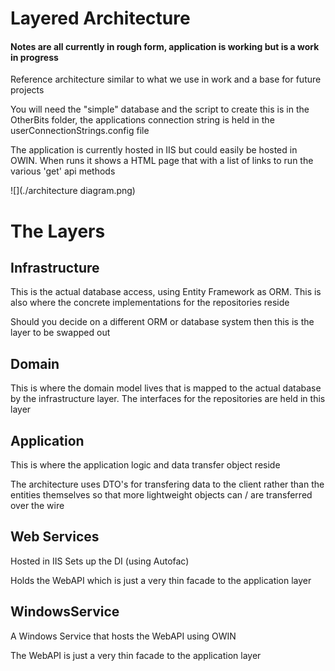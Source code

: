 ﻿# Layered Architecture

#### Notes are all currently in rough form, application is working but is a work in progress

Reference architecture similar to what we use in work and a base for future projects

You will need the "simple" database and the script to create this is in the OtherBits folder, the applications connection string is held in the userConnectionStrings.config file

The application is currently hosted in IIS but could easily be hosted in OWIN.  When runs it shows a HTML page that with a list of links to run the various 'get' api methods

![](./architecture diagram.png)

# The Layers
## Infrastructure

This is the actual database access, using Entity Framework as ORM.  This is also where the concrete implementations for the repositories reside

Should you decide on a different ORM or database system then this is the layer to be swapped out

## Domain

This is where the domain model lives that is mapped to the actual database by the infrastructure layer.  The interfaces for the repositories are held in this layer

## Application
This is where the application logic and data transfer object reside

The architecture uses DTO's for transfering data to the client rather than the entities themselves so that more lightweight objects can / are transferred over the wire

## Web Services
Hosted in IIS
Sets up the DI (using Autofac)

Holds the WebAPI which is just a very thin facade to the application layer

## WindowsService
A Windows Service that hosts the WebAPI using OWIN

The WebAPI is just a very thin facade to the application layer

